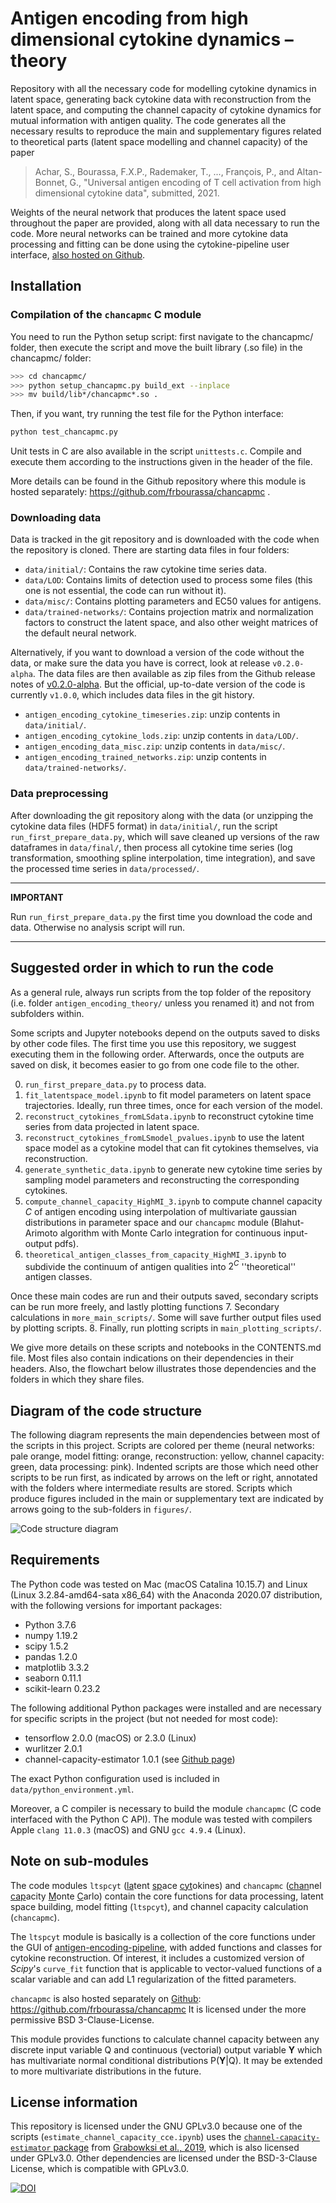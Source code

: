 # Antigen encoding from high dimensional cytokine dynamics – theory

Repository with all the necessary code for modelling cytokine dynamics in
latent space, generating back cytokine data with reconstruction from the
latent space, and computing the channel capacity of cytokine dynamics for
mutual information with antigen quality. The code generates all the
necessary results to reproduce the main and supplementary figures related to theoretical parts (latent space modelling and channel capacity) of the paper
> Achar, S., Bourassa, F.X.P., Rademaker, T., ..., François, P., and Altan-Bonnet, G.,
"Universal antigen encoding of T cell activation from high dimensional cytokine data",
submitted, 2021.

Weights of the neural network that produces the latent space used throughout the paper are provided, along with all data necessary to run the code. More neural networks can be trained and more cytokine data processing and fitting can be done using the cytokine-pipeline user interface,
[also hosted on Github](https://github.com/soorajachar/antigen-encoding-pipeline).



## Installation

### Compilation of the ``chancapmc`` C module
You need to run the Python setup script: first navigate to the chancapmc/ folder, then execute the script and move the built library (.so file) in the chancapmc/ folder:
```bash
>>> cd chancapmc/
>>> python setup_chancapmc.py build_ext --inplace
>>> mv build/lib*/chancapmc*.so .
```
Then, if you want, try running the test file for the Python interface:
```bash
python test_chancapmc.py
```
Unit tests in C are also available in the script `unittests.c`. Compile and execute them according to the instructions given in the header of the file.

More details can be found in the Github repository where this module is hosted separately: https://github.com/frbourassa/chancapmc .

### Downloading data
Data is tracked in the git repository and is downloaded with the code when the repository is cloned. There are starting data files in four folders:

 - `data/initial/`: Contains the raw cytokine time series data.
 - `data/LOD`: Contains limits of detection used to process some files (this one is not essential, the code can run without it).
 - `data/misc/`: Contains plotting parameters and EC50 values for antigens.
 - `data/trained-networks/`: Contains projection matrix and normalization factors to construct the latent space, and also other weight matrices of the default neural network.

Alternatively, if you want to download a version of the code without the data, or make sure the data you have is correct, look at release `v0.2.0-alpha`. The data files are then available as zip files from the Github release notes of [v0.2.0-alpha](https://github.com/frbourassa/antigen_encoding_theory/releases/tag/v0.2.0-alpha). But the official, up-to-date version of the code is currently `v1.0.0`, which includes data files in the git history.
 - ``antigen_encoding_cytokine_timeseries.zip``: unzip contents in ``data/initial/``.
 - ``antigen_encoding_cytokine_lods.zip``: unzip contents in ``data/LOD/``.
 - ``antigen_encoding_data_misc.zip``: unzip contents in ``data/misc/``.
 - ``antigen_encoding_trained_networks.zip``: unzip contents in ``data/trained-networks/``.


### Data preprocessing
After downloading the git repository along with the data (or unzipping the cytokine data files (HDF5 format) in ``data/initial/``, run the script ``run_first_prepare_data.py``, which will save cleaned up versions of the raw dataframes in ``data/final/``, then process all cytokine time series (log transformation, smoothing spline interpolation, time integration), and save the processed time series in ``data/processed/``.

---
**IMPORTANT**

Run ``run_first_prepare_data.py`` the first time you download the code and data. Otherwise no analysis script will run.

---


## Suggested order in which to run the code

As a general rule, always run scripts from the top folder of the repository (i.e. folder ``antigen_encoding_theory/`` unless you renamed it) and not from subfolders within.

Some scripts and Jupyter notebooks depend on the outputs saved to disks by other code files. The first time you use this repository, we suggest executing them in the following order. Afterwards, once the outputs are saved on disk, it becomes easier to go from one code file to the other.

 0. `run_first_prepare_data.py` to process data.
 1. `fit_latentspace_model.ipynb` to fit model parameters on latent space trajectories. Ideally, run three times, once for each version of the model.
 2. `reconstruct_cytokines_fromLSdata.ipynb` to reconstruct cytokine time series from data projected in latent space.
 3. `reconstruct_cytokines_fromLSmodel_pvalues.ipynb` to use the latent space model as a cytokine model that can fit cytokines themselves, via reconstruction.
 4. `generate_synthetic_data.ipynb` to generate new cytokine time series by sampling model parameters and reconstructing the corresponding cytokines.
 5. `compute_channel_capacity_HighMI_3.ipynb` to compute channel capacity $C$ of antigen encoding using interpolation of multivariate gaussian distributions in parameter space and our `chancapmc` module (Blahut-Arimoto algorithm with Monte Carlo integration for continuous input-output pdfs).
 6. `theoretical_antigen_classes_from_capacity_HighMI_3.ipynb` to subdivide the continuum of antigen qualities into $2^{C}$ ''theoretical'' antigen classes.

Once these main codes are run and their outputs saved, secondary scripts can be run more freely, and lastly plotting functions
 7. Secondary calculations in `more_main_scripts/`. Some will save further output files used by plotting scripts.
 8. Finally, run plotting scripts in `main_plotting_scripts/`.

We give more details on these scripts and notebooks in the CONTENTS.md file. Most files also contain indications on their dependencies in their headers. Also, the flowchart below illustrates those dependencies and the folders in which they share files.



## Diagram of the code structure
The following diagram represents the main dependencies between most of the scripts in this project. Scripts are colored per theme (neural networks: pale orange, model fitting: orange, reconstruction: yellow, channel capacity: green, data processing: pink).  Indented scripts are those which need other scripts to be run first, as indicated by arrows on the left or right, annotated with the folders where intermediate results are stored. Scripts which produce figures included in the main or supplementary text are indicated by arrows going to the sub-folders in `figures/`.

![Code structure diagram](figures/code_chart_short.svg)


## Requirements
The Python code was tested on Mac (macOS Catalina 10.15.7) and Linux (Linux 3.2.84-amd64-sata x86_64) with the Anaconda 2020.07 distribution, with the following versions for important packages:
 - Python 3.7.6
 - numpy 1.19.2
 - scipy 1.5.2
 - pandas 1.2.0
 - matplotlib 3.3.2
 - seaborn 0.11.1
 - scikit-learn 0.23.2

The following additional Python packages were installed and are necessary for specific scripts in the project (but not needed for most code):
 - tensorflow 2.0.0 (macOS) or 2.3.0 (Linux)
 - wurlitzer 2.0.1
 - channel-capacity-estimator 1.0.1 (see [Github page](https://github.com/pawel-czyz/channel-capacity-estimator))

The exact Python configuration used is included in ``data/python_environment.yml``.

Moreover, a C compiler is necessary to build the module ``chancapmc`` (C code interfaced with the Python C API). The module was tested with compilers Apple ``clang 11.0.3`` (macOS) and GNU ``gcc 4.9.4`` (Linux).  

## Note on sub-modules
The code modules `ltspcyt` (<ins>la</ins>tent <ins>sp</ins>ace <ins>cyt</ins>okines) and `chancapmc` (<ins>chan</ins>nel <ins>cap</ins>acity <ins>M</ins>onte <ins>C</ins>arlo) contain the core functions for data processing, latent space building, model fitting (`ltspcyt`), and channel capacity calculation (`chancapmc`).

The `ltspcyt` module is basically is a collection of the core functions under the GUI of [antigen-encoding-pipeline](https://github.com/soorajachar/antigen-encoding-pipeline), with added functions and classes for cytokine reconstruction.  Of interest, it includes  a customized version of *Scipy*'s  `curve_fit` function that is applicable to vector-valued functions of a scalar variable and can add L1 regularization of the fitted parameters.

`chancapmc` is also hosted separately on [Github](https://github.com/frbourassa/chancapmc): https://github.com/frbourassa/chancapmc It is licensed under the more permissive BSD 3-Clause-License.

This module provides functions to calculate channel capacity between any discrete input variable Q and continuous (vectorial) output variable **Y** which has multivariate normal conditional distributions P(**Y**|Q). It may be extended to more multivariate distributions in the future.


## License information
This repository is licensed under the GNU GPLv3.0 because one of the scripts (`estimate_channel_capacity_cce.ipynb`) uses the [`channel-capacity-estimator` package](https://github.com/pawel-czyz/channel-capacity-estimator)
from [Grabowksi et al., 2019](https://dx.doi.org/10.1098/rsif.2018.0792),
which is also licensed under GPLv3.0. Other dependencies are licensed under the BSD-3-Clause License, which is compatible with GPLv3.0.

[![DOI](https://zenodo.org/badge/DOI/10.5281/zenodo.5758462.svg)](https://doi.org/10.5281/zenodo.5758462)
